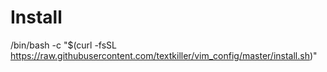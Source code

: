 # Install
/bin/bash -c "$(curl -fsSL https://raw.githubusercontent.com/textkiller/vim_config/master/install.sh)"
